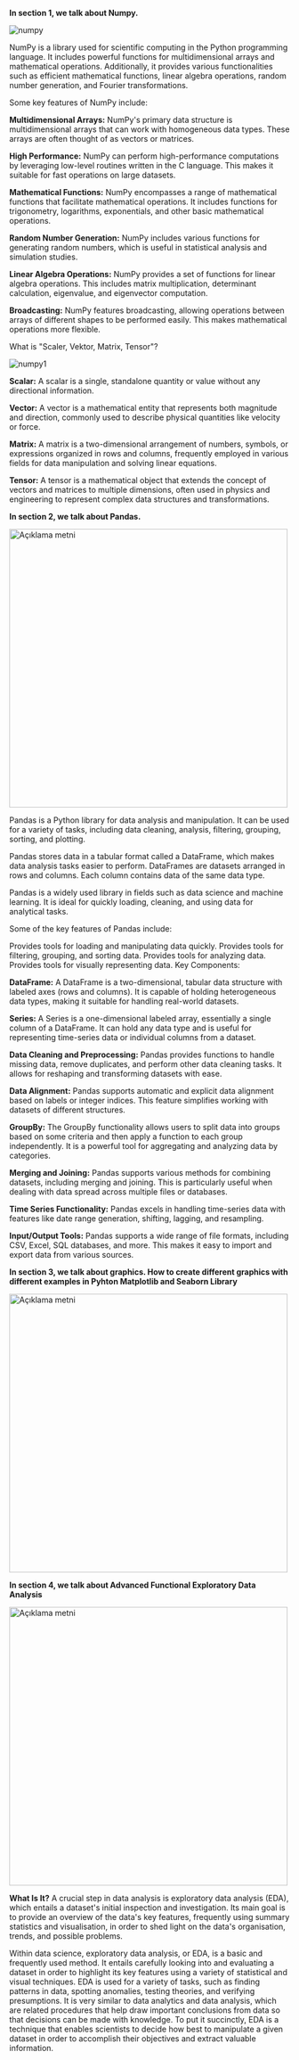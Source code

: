**In section 1, we talk about Numpy.**

![numpy](https://github.com/Bilgehanyaylali/collaboration/assets/151865735/316f182d-426f-4177-af38-85b1dbcd9fca)


NumPy is a library used for scientific computing in the Python programming language. It includes powerful functions for multidimensional arrays and mathematical operations. Additionally, it provides various functionalities such as efficient mathematical functions, linear algebra operations, random number generation, and Fourier transformations.

Some key features of NumPy include:

**Multidimensional Arrays:** NumPy's primary data structure is multidimensional arrays that can work with homogeneous data types. These arrays are often thought of as vectors or matrices.

**High Performance:** NumPy can perform high-performance computations by leveraging low-level routines written in the C language. This makes it suitable for fast operations on large datasets.

**Mathematical Functions:** NumPy encompasses a range of mathematical functions that facilitate mathematical operations. It includes functions for trigonometry, logarithms, exponentials, and other basic mathematical operations.

**Random Number Generation:** NumPy includes various functions for generating random numbers, which is useful in statistical analysis and simulation studies.

**Linear Algebra Operations:** NumPy provides a set of functions for linear algebra operations. This includes matrix multiplication, determinant calculation, eigenvalue, and eigenvector computation.

**Broadcasting:** NumPy features broadcasting, allowing operations between arrays of different shapes to be performed easily. This makes mathematical operations more flexible.

What is "Scaler, Vektor, Matrix, Tensor"?

![numpy1](https://github.com/Bilgehanyaylali/collaboration/assets/151865735/306a079a-f710-4d17-8bf7-de42a5fd4c74)


**Scalar:** A scalar is a single, standalone quantity or value without any directional information.

**Vector:** A vector is a mathematical entity that represents both magnitude and direction, commonly used to describe physical quantities like velocity or force.

**Matrix:** A matrix is a two-dimensional arrangement of numbers, symbols, or expressions organized in rows and columns, frequently employed in various fields for data manipulation and solving linear equations.

**Tensor:** A tensor is a mathematical object that extends the concept of vectors and matrices to multiple dimensions, often used in physics and engineering to represent complex data structures and transformations.

**In section 2, we talk about Pandas.**


<img src="https://github.com/Bilgehanyaylali/collaboration/assets/151865735/e1e50a81-7dd3-44ae-96c9-e053d8204689" alt="Açıklama metni" width="500">


Pandas is a Python library for data analysis and manipulation. It can be used for a variety of tasks, including data cleaning, analysis, filtering, grouping, sorting, and plotting.

Pandas stores data in a tabular format called a DataFrame, which makes data analysis tasks easier to perform. DataFrames are datasets arranged in rows and columns. Each column contains data of the same data type.

Pandas is a widely used library in fields such as data science and machine learning. It is ideal for quickly loading, cleaning, and using data for analytical tasks.

Some of the key features of Pandas include:

Provides tools for loading and manipulating data quickly.
Provides tools for filtering, grouping, and sorting data.
Provides tools for analyzing data.
Provides tools for visually representing data.
Key Components:

**DataFrame:** A DataFrame is a two-dimensional, tabular data structure with labeled axes (rows and columns). It is capable of holding heterogeneous data types, making it suitable for handling real-world datasets.

**Series:** A Series is a one-dimensional labeled array, essentially a single column of a DataFrame. It can hold any data type and is useful for representing time-series data or individual columns from a dataset.

**Data Cleaning and Preprocessing:** Pandas provides functions to handle missing data, remove duplicates, and perform other data cleaning tasks. It allows for reshaping and transforming datasets with ease.

**Data Alignment:** Pandas supports automatic and explicit data alignment based on labels or integer indices. This feature simplifies working with datasets of different structures.

**GroupBy:** The GroupBy functionality allows users to split data into groups based on some criteria and then apply a function to each group independently. It is a powerful tool for aggregating and analyzing data by categories.

**Merging and Joining:** Pandas supports various methods for combining datasets, including merging and joining. This is particularly useful when dealing with data spread across multiple files or databases.

**Time Series Functionality:** Pandas excels in handling time-series data with features like date range generation, shifting, lagging, and resampling.

**Input/Output Tools:** Pandas supports a wide range of file formats, including CSV, Excel, SQL databases, and more. This makes it easy to import and export data from various sources.

**In section 3, we talk about graphics. How to create different graphics with different examples in Pyhton Matplotlib and Seaborn Library** 

<img src="https://github.com/Bilgehanyaylali/collaboration/assets/151865735/05955629-edcb-437a-9083-b2298ca9f0c5" alt="Açıklama metni" width="500">


**In section 4, we talk about Advanced Functional Exploratory Data Analysis**


 <img src="https://github.com/Bilgehanyaylali/collaboration/assets/151865735/493bc5ee-dbe7-4f31-8d0c-5048577de604" alt="Açıklama metni" width="500">




**What Is It?**
A crucial step in data analysis is exploratory data analysis (EDA), which entails a dataset's initial inspection and investigation. 
Its main goal is to provide an overview of the data's key features, frequently using summary statistics and visualisation, 
in order to shed light on the data's organisation, trends, and possible problems.

Within data science, exploratory data analysis, or EDA, is a basic and frequently used method. It entails carefully 
looking into and evaluating a dataset in order to highlight its key features using a variety of statistical and visual techniques.
EDA is used for a variety of tasks, such as finding patterns in data, spotting anomalies, testing theories, and verifying presumptions. 
It is very similar to data analytics and data analysis, which are related procedures that help draw important conclusions from data so that 
decisions can be made with knowledge. To put it succinctly, EDA is a technique that enables scientists to decide how best to manipulate
a given dataset in order to accomplish their objectives and extract valuable information.
